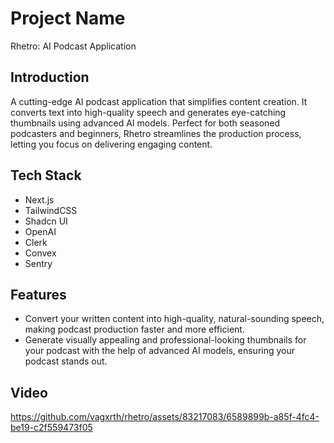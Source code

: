 # Project Name
Rhetro: AI Podcast Application


## Introduction
A cutting-edge AI podcast application that simplifies content creation. It converts text into high-quality speech and generates eye-catching thumbnails using advanced AI models. Perfect for both seasoned podcasters and beginners, Rhetro streamlines the production process, letting you focus on delivering engaging content.


## Tech Stack
- Next.js
- TailwindCSS
- Shadcn UI
- OpenAI
- Clerk
- Convex
- Sentry


## Features
- Convert your written content into high-quality, natural-sounding speech, making podcast production faster and more efficient.
- Generate visually appealing and professional-looking thumbnails for your podcast with the help of advanced AI models, ensuring your podcast stands out.


## Video


https://github.com/vagxrth/rhetro/assets/83217083/6589899b-a85f-4fc4-be19-c2f559473f05


